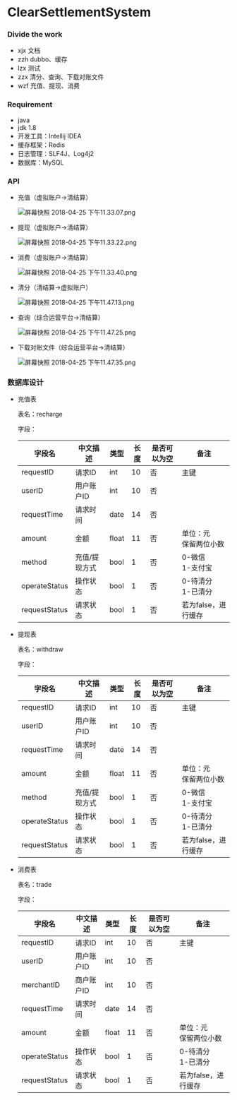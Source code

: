﻿ClearSettlementSystem
=====================

### Divide the work

- xjx 文档
- zzh dubbo、缓存
- lzx 测试
- zzx 清分、查询、下载对账文件
- wzf 充值、提现、消费

### Requirement

- java
- jdk 1.8
- 开发工具：Intellij IDEA
- 缓存框架：Redis
- 日志管理：SLF4J、Log4j2
- 数据库：MySQL

### API

- 充值（虚拟账户->清结算）

	![屏幕快照 2018-04-25 下午11.33.07.png](https://i.loli.net/2018/04/25/5ae0a3512fa00.png)
	
- 提现（虚拟账户->清结算）

	![屏幕快照 2018-04-25 下午11.33.22.png](https://i.loli.net/2018/04/25/5ae0a35117b4b.png)
	
- 消费（虚拟账户->清结算）

	![屏幕快照 2018-04-25 下午11.33.40.png](https://i.loli.net/2018/04/25/5ae0a3515434f.png)
	
- 清分（清结算->虚拟账户）

	![屏幕快照 2018-04-25 下午11.47.13.png](https://i.loli.net/2018/04/25/5ae0a3526d909.png)
	
- 查询（综合运营平台->清结算）

	![屏幕快照 2018-04-25 下午11.47.25.png](https://i.loli.net/2018/04/25/5ae0a349770e8.png)
	
- 下载对账文件（综合运营平台->清结算）

	![屏幕快照 2018-04-25 下午11.47.35.png](https://i.loli.net/2018/04/25/5ae0a3489409b.png)
	
### 数据库设计

- 充值表

	表名：recharge
	
	字段：
	
	| 字段名 | 中文描述 | 类型 | 长度 | 是否可以为空 | 备注 |
	|-----|------|----|----|--------|----|
	| requestID | 请求ID | int | 10 | 否 | 主键 |
	| userID | 用户账户ID | int | 10 | 否 | |
	| requestTime | 请求时间 | date | 14 | 否 | |
	| amount | 金额 | float | 11 | 否 |  单位：元<br>保留两位小数 |
	| method | 充值/提现方式 | bool | 1 | 否 |  0-微信<br>1-支付宝 |
	| operateStatus | 操作状态 | bool | 1 | 否 | 0-待清分<br>1-已清分 |
	| requestStatus | 请求状态 | bool | 1 | 否 | 若为false，进行缓存 |

- 提现表

	表名：withdraw
	
	字段：
	
	| 字段名 | 中文描述 | 类型 | 长度 | 是否可以为空 | 备注 |
	|-----|------|----|----|--------|----|
	| requestID | 请求ID | int | 10 | 否 | 主键 |
	| userID | 用户账户ID | int | 10 | 否 | |
	| requestTime | 请求时间 | date | 14 | 否 | |
	| amount | 金额 | float | 11 | 否 |  单位：元<br>保留两位小数 |
	| method | 充值/提现方式 | bool | 1 | 否 |  0-微信<br>1-支付宝 |
	| operateStatus | 操作状态 | bool | 1 | 否 | 0-待清分<br>1-已清分 |
	| requestStatus | 请求状态 | bool | 1 | 否 | 若为false，进行缓存 |

- 消费表

	表名：trade
	
	字段：
	
	| 字段名 | 中文描述 | 类型 | 长度 | 是否可以为空 | 备注 |
	|-----|------|----|----|--------|----|
	| requestID | 请求ID | int | 10 | 否 | 主键 |
	| userID | 用户账户ID | int | 10 | 否 | |
	| merchantID | 商户账户ID | int | 10 | 否 | |
	| requestTime | 请求时间 | date | 14 | 否 | |
	| amount | 金额 | float | 11 | 否 |  单位：元<br>保留两位小数 |
	| operateStatus | 操作状态 | bool | 1 | 否 | 0-待清分<br>1-已清分 |
	| requestStatus | 请求状态 | bool | 1 | 否 | 若为false，进行缓存 |